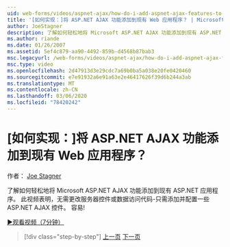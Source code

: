 ```yaml
---
uid: web-forms/videos/aspnet-ajax/how-do-i-add-aspnet-ajax-features-to-an-existing-web-application
title: '[如何实现：]将 ASP.NET AJAX 功能添加到现有 Web 应用程序？ | Microsoft Docs'
author: JoeStagner
description: 了解如何轻松地将 Microsoft ASP.NET AJAX 功能添加到现有 ASP.NET 应用程序。 此视频表明，无需更改你的服务 。
ms.author: riande
ms.date: 01/26/2007
ms.assetid: 5ef4c879-aa90-4492-859b-d4568b87bab3
msc.legacyurl: /web-forms/videos/aspnet-ajax/how-do-i-add-aspnet-ajax-features-to-an-existing-web-application
msc.type: video
ms.openlocfilehash: 2d47913d3e29cdc7a69b0ba5a038e20fe0420460
ms.sourcegitcommit: e7e91932a6e91a63e2e46417626f39d6b244a3ab
ms.translationtype: MT
ms.contentlocale: zh-CN
ms.lasthandoff: 03/06/2020
ms.locfileid: "78420242"
---
```

# <a name="how-do-i-add-aspnet-ajax-features-to-an-existing-web-application"></a>[如何实现：]将 ASP.NET AJAX 功能添加到现有 Web 应用程序？

作者： [Joe Stagner](https://github.com/JoeStagner)

了解如何轻松地将 Microsoft ASP.NET AJAX 功能添加到现有 ASP.NET 应用程序。 此视频表明，无需更改服务器控件或数据访问代码-只需添加并配置一些 ASP.NET AJAX 控件。 容易!

[&#9654;观看视频（7分钟）](https://channel9.msdn.com/Blogs/ASP-NET-Site-Videos/how-do-i-add-aspnet-ajax-features-to-an-existing-web-application)

> [!div class="step-by-step"]
> [上一页](how-do-i-make-client-side-network-callbacks-with-aspnet-ajax.md)
> [下一页](how-do-i-aspnet-ajax-enable-an-existing-web-service.md)

